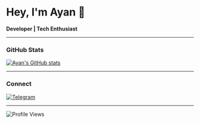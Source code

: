 # Hey, I'm Ayan 👋

**Developer | Tech Enthusiast**

---

### GitHub Stats
[![Ayan's GitHub stats](https://github-readme-stats.vercel.app/api?username=Ayanrajpoot10&show_icons=true&theme=tokyonight&hide_border=true)](https://github.com/anuraghazra/github-readme-stats)

---

### Connect
[![Telegram](https://img.shields.io/badge/Telegram-%40Ayan__rajpoot-26A5E4?style=flat-square&logo=telegram&logoColor=white)](https://t.me/Ayan_rajpoot)

---

![Profile Views](https://komarev.com/ghpvc/?username=Ayanrajpoot10&color=blue&style=flat-square)
